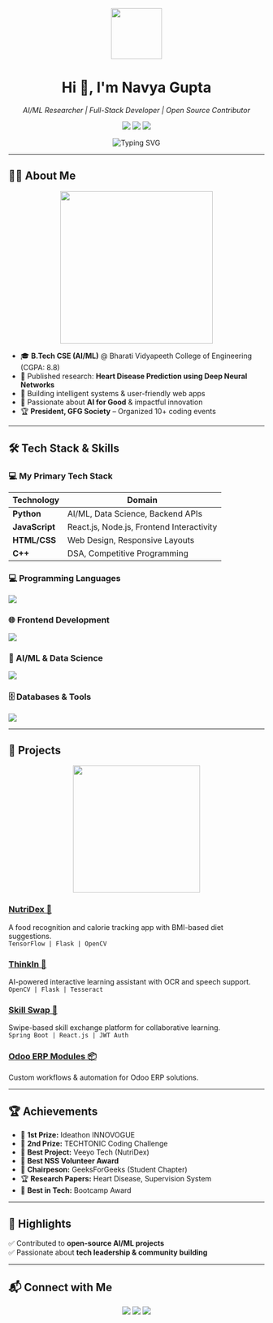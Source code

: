 
<p align="center">
  <img src="https://media.giphy.com/media/hvRJCLFzcasrR4ia7z/giphy.gif" width="100" />
</p>

<h1 align="center">Hi 👋, I'm Navya Gupta</h1>
<p align="center">
  <em>AI/ML Researcher | Full-Stack Developer | Open Source Contributor</em>
</p>

<p align="center">
  <a href="mailto:navyagupta4832@gmail.com"><img src="https://img.shields.io/badge/Email-D14836?style=for-the-badge&logo=gmail&logoColor=white"/></a>
  <a href="https://linkedin.com/in/navya-gupta-3815a02a1"><img src="https://img.shields.io/badge/LinkedIn-0A66C2?style=for-the-badge&logo=linkedin&logoColor=white"/></a>
  <a href="https://github.com/navyagupta01"><img src="https://img.shields.io/badge/GitHub-181717?style=for-the-badge&logo=github&logoColor=white"/></a>
</p>

<p align="center">
  <img src="https://readme-typing-svg.herokuapp.com?font=Fira+Code&size=26&duration=4000&pause=1000&color=F78C6C&center=true&vCenter=true&multiline=true&width=800&height=80&lines=AI+%7C+ML+Enthusiast+✨;Full-Stack+Developer+💻;Always+learning+and+building+🌟" alt="Typing SVG">
</p>

---

## 👩‍💻 About Me
<p align="center">
  <img src="https://media.giphy.com/media/qgQUggAC3Pfv687qPC/giphy.gif" width="300">
</p>

- 🎓 **B.Tech CSE (AI/ML)** @ Bharati Vidyapeeth College of Engineering (CGPA: 8.8)
- 📝 Published research: **Heart Disease Prediction using Deep Neural Networks**
- 🔭 Building intelligent systems & user-friendly web apps
- 🌱 Passionate about **AI for Good** & impactful innovation
- 🏆 **President, GFG Society** – Organized 10+ coding events

---

## 🛠️ Tech Stack & Skills

### 💻 My Primary Tech Stack
| **Technology**       | **Domain**                                         |
|----------------------|-----------------------------------------------------|
| **Python**           | AI/ML, Data Science, Backend APIs                  |
| **JavaScript**       | React.js, Node.js, Frontend Interactivity           |
| **HTML/CSS**         | Web Design, Responsive Layouts                     |
| **C++**              | DSA, Competitive Programming                       |

### 💻 Programming Languages
<p>
  <img src="https://skillicons.dev/icons?i=python,cpp,java,js&theme=light" />
</p>

### 🌐 Frontend Development
<p>
  <img src="https://skillicons.dev/icons?i=html,css,react&theme=light" />
</p>


### 🤖 AI/ML & Data Science
<p>
  <img src="https://skillicons.dev/icons?i=tensorflow,scikitlearn,opencv,keras,pandas,numpy&theme=light" />
</p>

### 🗄️ Databases & Tools
<p>
  <img src="https://skillicons.dev/icons?i=mysql,mongodb,docker,vscode&theme=light" />
</p>

---

## 🚀 Projects
<p align="center">
  <img src="https://media.giphy.com/media/du3J3cXyzhj75IOgvA/giphy.gif" width="250">
</p>

### [NutriDex 🍎](https://github.com/navyagupta01/NutriDex)
A food recognition and calorie tracking app with BMI-based diet suggestions.  
`TensorFlow | Flask | OpenCV`

### [ThinkIn 🤖](https://github.com/navyagupta01/ThinkIn)
AI-powered interactive learning assistant with OCR and speech support.  
`OpenCV | Flask | Tesseract`

### [Skill Swap 🔄](https://github.com/navyagupta01/SkillSwap)
Swipe-based skill exchange platform for collaborative learning.  
`Spring Boot | React.js | JWT Auth`

### [Odoo ERP Modules 📦](https://github.com/navyagupta01/odoo-complete)
Custom workflows & automation for Odoo ERP solutions.

---

## 🏆 Achievements
- 🥇 **1st Prize:** Ideathon INNOVOGUE
- 🥈 **2nd Prize:** TECHTONIC Coding Challenge
- 🌟 **Best Project:** Veeyo Tech (NutriDex)
- 🏅 **Best NSS Volunteer Award**
- 🌟 **Chairpeson:** GeeksForGeeks (Student Chapter)
- 🏆 **Research Papers:** Heart Disease, Supervision System
- 🥇 **Best in Tech:** Bootcamp Award

---

## 🌟 Highlights
✅ Contributed to **open-source AI/ML projects**  
✅ Passionate about **tech leadership & community building**

---

## 📬 Connect with Me
<p align="center">
  <a href="mailto:navyagupta4832@gmail.com"><img src="https://img.shields.io/badge/Email-D14836?style=for-the-badge&logo=gmail&logoColor=white"/></a>
  <a href="https://linkedin.com/in/navya-gupta-3815a02a1"><img src="https://img.shields.io/badge/LinkedIn-0A66C2?style=for-the-badge&logo=linkedin&logoColor=white"/></a>
  <a href="https://github.com/navyagupta01"><img src="https://img.shields.io/badge/GitHub-181717?style=for-the-badge&logo=github&logoColor=white"/></a>
</p>

